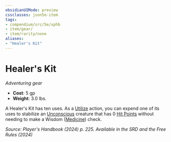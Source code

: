 ```yaml
---
obsidianUIMode: preview
cssclasses: json5e-item
tags:
- compendium/src/5e/xphb
- item/gear/
- item/rarity/none
aliases: 
- "Healer's Kit"
---
```

# Healer's Kit
*Adventuring gear*  


- **Cost**: 5 gp
- **Weight**: 3.0 lbs.

A Healer's Kit has ten uses. As a [Utilize](actions.md#Utilize) action, you can expend one of its uses to stabilize an [Unconscious](conditions.md#Unconscious) creature that has 0 [Hit Points](/3-Mechanics/CLI/variant-rules/hit-points-xphb.md) without needing to make a Wisdom ([Medicine](skills.md#Medicine)) check.

*Source: Player's Handbook (2024) p. 225. Available in the <span title='Systems Reference Document (5.2)'>SRD</span> and the Free Rules (2024)*